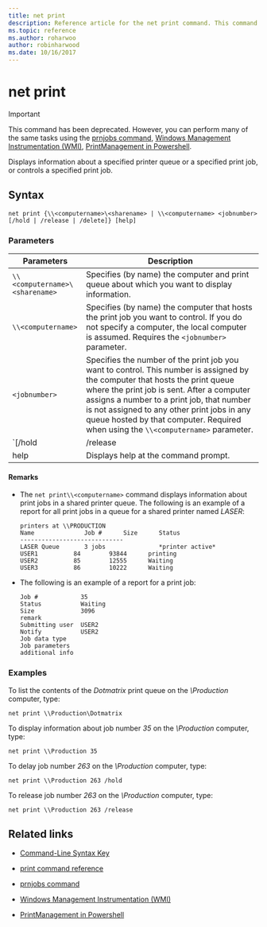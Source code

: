 ```yaml
---
title: net print
description: Reference article for the net print command. This command has been deprecated and isn't guaranteed to be supported in future releases of Windows.
ms.topic: reference
ms.author: roharwoo
author: robinharwood
ms.date: 10/16/2017
---
```


# net print

> [!IMPORTANT]
> This command has been deprecated. However, you can perform many of the same tasks using the [prnjobs command](prnjobs.md), [Windows Management Instrumentation (WMI)](/windows/win32/wmisdk/wmi-start-page), [PrintManagement in Powershell](/powershell/module/printmanagement).

Displays information about a specified printer queue or a specified print job, or controls a specified print job.

## Syntax

```
net print {\\<computername>\<sharename> | \\<computername> <jobnumber> [/hold | /release | /delete]} [help]
```

### Parameters

| Parameters | Description |
| ---------- | ----------- |
| `\\<computername>\<sharename>` | Specifies (by name) the computer and print queue about which you want to display information. |
| `\\<computername>` | Specifies (by name) the computer that hosts the print job you want to control. If you do not specify a computer, the local computer is assumed. Requires the `<jobnumber>` parameter. |
| `<jobnumber>` | Specifies the number of the print job you want to control. This number is assigned by the computer that hosts the print queue where the print job is sent. After a computer assigns a number to a print job, that number is not assigned to any other print jobs in any queue hosted by that computer. Required when using the `\\<computername>` parameter. |
| `[/hold | /release | /delete]` | Specifies the action to take with the print job. If you specify a job number, but don't specify any action, information about the print job is displayed.<ul><li>**/hold** - Delays the job, allowing other print jobs to bypass it until it is released.</li><li>**/release** - Releases a print job that has been delayed.</li><li>**/delete** - Removes a print job from a print queue.</li></ul> |
| help | Displays help at the command prompt. |

#### Remarks

- The `net print\\<computername>` command displays information about print jobs in a shared printer queue. The following is an example of a report for all print jobs in a queue for a shared printer named *LASER*:

    ```
    printers at \\PRODUCTION
    Name              Job #      Size      Status
    -----------------------------
    LASER Queue       3 jobs               *printer active*
    USER1          84        93844      printing
    USER2          85        12555      Waiting
    USER3          86        10222      Waiting
    ```

- The following is an example of a report for a print job:

    ```
    Job #            35
    Status           Waiting
    Size             3096
    remark
    Submitting user  USER2
    Notify           USER2
    Job data type
    Job parameters
    additional info
    ```

### Examples

To list the contents of the *Dotmatrix* print queue on the *\\Production* computer, type:

```
net print \\Production\Dotmatrix
```

To display information about job number *35* on the *\\Production* computer, type:

```
net print \\Production 35
```

To delay job number *263* on the *\\Production* computer, type:

```
net print \\Production 263 /hold
```

To release job number *263* on the *\\Production* computer, type:

```
net print \\Production 263 /release
```

## Related links

- [Command-Line Syntax Key](command-line-syntax-key.md)

- [print command reference](print-command-reference.md)

- [prnjobs command](prnjobs.md)

- [Windows Management Instrumentation (WMI)](/windows/win32/wmisdk/wmi-start-page)

- [PrintManagement in Powershell](/powershell/module/printmanagement)
